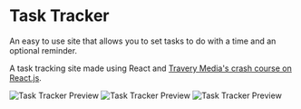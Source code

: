 # Task Tracker

An easy to use site that allows you to set tasks to do with a time and an optional reminder. 

A task tracking site made using React and <a href="https://www.youtube.com/watch?v=w7ejDZ8SWv8" target="_blank">Travery Media's crash course on React.js</a>.

![Task Tracker Preview](https://media.discordapp.net/attachments/554137071766339606/867071419300839434/unknown.png)
![Task Tracker Preview](https://media.discordapp.net/attachments/554137071766339606/867071472890937354/unknown.png)
![Task Tracker Preview](https://media.discordapp.net/attachments/554137071766339606/867071613773021254/unknown.png)
